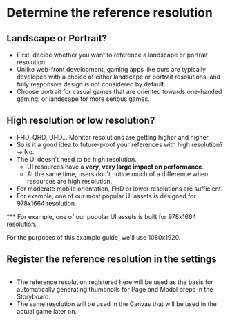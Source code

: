 # Determine the reference resolution

## Landscape or Portrait?

* First, decide whether you want to reference a landscape or portrait resolution.
* Unlike web-front development, gaming apps like ours are typically developed with a choice of either landscape or portrait resolutions, and fully responsive design is not considered by default.&#x20;
* Choose portrait for casual games that are oriented towards one-handed gaming, or landscape for more serious games.

## High resolution or low resolution?

* FHD, QHD, UHD... Monitor resolutions are getting higher and higher.
* So is it a good idea to future-proof your references with high resolution? -> No.
* The UI doesn't need to be high resolution.
  * UI resources have a **very, very large impact on performance**.
  * At the same time, users don't notice much of a difference when resources are high resolution.
* For moderate mobile orientation, FHD or lower resolutions are sufficient.
* For example, one of our most popular UI assets is designed for 978x1664 resolution.

*** For example, one of our popular UI assets is built for 978x1664 resolution.

For the purposes of this example guide, we'll use 1080x1920.

## Register the reference resolution in the settings

<figure><img src="../../../../.gitbook/assets/StoryboardSettings.png" alt=""><figcaption></figcaption></figure>

* The reference resolution registered here will be used as the basis for automatically generating thumbnails for Page and Modal preps in the Storyboard.
* The same resolution will be used in the Canvas that will be used in the actual game later on.
